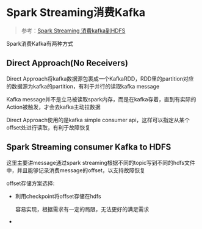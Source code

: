 # Spark Streaming消费Kafka

> 参考：[Spark Streaming 消费kafka到HDFS](http://bigdatadecode.club/Spark%20Streaming%20%E6%B6%88%E8%B4%B9kafka%E5%88%B0HDFS.html)

Spark消费Kafka有两种方式

## Direct Approach(No Receivers)

Direct Approach将kafka数据源包裹成一个KafkaRDD，RDD里的partition对应的数据源为kafka的partition，有利于并行的读取kafka message

Kafka message并不是立马被读取spark内存，而是在kafka存着，直到有实际的Action被触发，才会去kafka主动拉数据

Direct Approach使用的是kafka simple consumer api，这样可以指定从某个offset处进行读取，有利于故障恢复

## Spark Streaming consumer Kafka to HDFS

这里主要讲message通过spark streaming根据不同的topic写到不同的hdfs文件中，并且能够记录消费message的offset，以支持故障恢复

offset存储方案选择:

- 利用checkpoint将offset存储在hdfs

  容易实现，根据需求有一定的局限，无法更好的满足需求

- 

